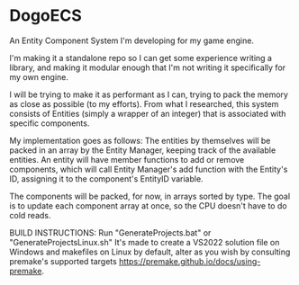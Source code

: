 # DogoECS

An Entity Component System I'm developing for my game engine.

I'm making it a standalone repo so I can get some experience writing a library, and making it modular enough that I'm not writing it specifically for my own engine.

I will be trying to make it as performant as I can, trying to pack the memory as close as possible (to my efforts).
From what I researched, this system consists of Entities (simply a wrapper of an integer) that is associated with specific components.

My implementation goes as follows:
The entities by themselves will be packed in an array by the Entity Manager, keeping track of the available entities.
An entity will have member functions to add or remove components, which will call Entity Manager's add function with the Entity's ID, assigning it to the component's EntityID variable.

The components will be packed, for now, in arrays sorted by type. The goal is to update each component array at once, so the CPU doesn't have to do cold reads.

BUILD INSTRUCTIONS:
Run "GenerateProjects.bat" or "GenerateProjectsLinux.sh"
It's made to create a VS2022 solution file on Windows and makefiles on Linux by default, alter as you wish by consulting premake's supported targets https://premake.github.io/docs/using-premake.
